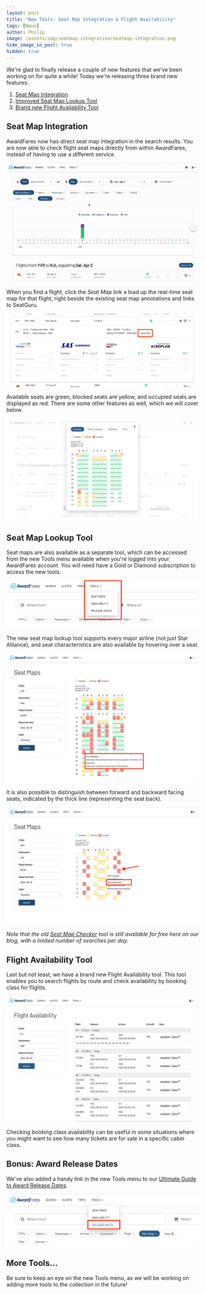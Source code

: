 ```yaml
---
layout: post
title: "New Tools: Seat Map Integration & Flight Availability"
tags: [News]
author: Philip
image: /assets/img/seatmap-integration/seatmap-integration.png
hide_image_in_post: true
hidden: true
---
```


We're glad to finally release a couple of new features that we've been working on for quite a while! Today we're releasing three brand new features:

1. [Seat Map Integration](#seat-map-integration)
2. [Improved Seat Map Lookup Tool](#seat-map-lookup-tool)
3. [Brand new Flight Availability Tool](#flight-availability-tool)

## Seat Map Integration

AwardFares now has direct seat map integration in the search results. You are now able to check flight seat maps directly from within AwardFares, instead of having to use a different service.

![](/assets/img/seatmap-integration/overview.gif)

When you find a flight, click the *Seat Map* link a load up the real-time seat map for that flight, right beside the existing seat map annotations and links to SeatGuru.

![](/assets/img/seatmap-integration/seatmap-link.png)

Available seats are green, blocked seats are yellow, and occupied seats are displayed as red. There are some other features as well, which we will cover below.

![](/assets/img/seatmap-integration/seatmap-integration.png)

## Seat Map Lookup Tool

Seat maps are also available as a separate tool, which can be accessed from the new Tools menu available when you're logged into your AwardFares account. You will need have a Gold or Diamond subscription to access the new tools.

![](/assets/img/seatmap-integration/tools.png)

The new seat map lookup tool supports every major airline (not just Star Alliance), and seat characteristics are also available by hovering over a seat.

![](/assets/img/seatmap-integration/new-design.png)

It is also possible to distinguish between forward and backward facing seats, indicated by the thick line (representing the seat back).

![](/assets/img/seatmap-integration/other-airlines.png)

*Note that the old [Seat Map Checker](https://blog.awardfares.com/seatmaps/) tool is still available for free here on our blog, with a limited number of searches per day.*

## Flight Availability Tool

Last but not least, we have a brand new Flight Availability tool. This tool enables you to search flights by route and check availability by booking class for flights.

![](/assets/img/seatmap-integration/availability.png)

Checking booking class availability can be useful in some situations where you might want to see how many tickets are for sale in a specific cabin class.

## Bonus: Award Release Dates

We've also added a handy link in the new Tools menu to our [Ultimate Guide to Award Release Dates](https://blog.awardfares.com/ultimate-guide-to-award-release-dates/).

![](/assets/img/seatmap-integration/release-dates.png)

## More Tools...

Be sure to keep an eye on the new Tools menu, as we will be working on adding more tools to the collection in the future!
